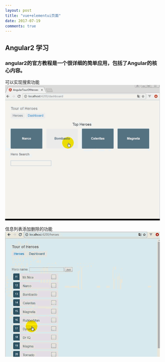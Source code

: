 ```yaml
---
layout: post
title: "vue+elementui页面"
date: 2017-07-19 
comments: true
---
```


## Angular2 学习  
### angular2的官方教程是一个很详细的简单应用，包括了Angular的核心内容。  
  
  可以实现搜索功能
![Alt text](../images/he2.gif)  

信息列表添加删除的功能  
![Alt text](../images/he3.gif) 